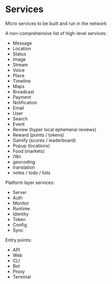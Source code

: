 # Services

Micro services to be built and run in the network

A non-comprehensive list of high-level services:

- Message
- Location
- Status
- Image
- Stream
- Voice
- Place
- Timeline
- Maps
- Broadcast
- Payment
- Notification
- Email
- User
- Search
- Event
- Review (hyper local ephemeral reviews)
- Reward (points / tokens)
- Gamify (scores / leaderboard)
- Popup (locations)
- Food (markets)
- i18n
- geocoding
- translation
- notes / todo / lists

Platform layer services:

- Server
- Auth
- Monitor
- Runtime
- Identity
- Token
- Config
- Sync

Entry points:

- API
- Web
- CLI
- Bot
- Proxy
- Terminal
